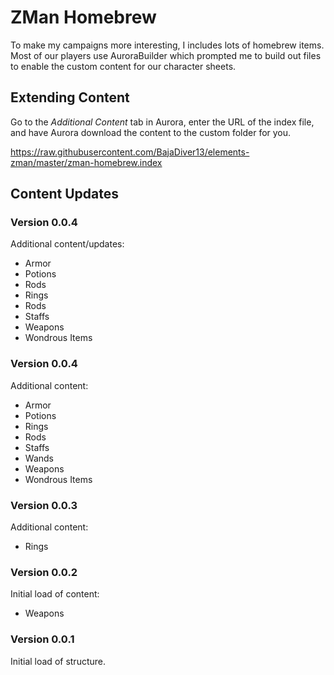<h1>ZMan Homebrew</h1>
<p>To make my campaigns more interesting, I includes lots of homebrew items.  Most of our players use AuroraBuilder which prompted me to build out files to enable the custom content for our character sheets.</p>

<h2>Extending Content</h2>
<p>Go to the <i>Additional Content</i> tab in Aurora, enter the URL of the index file, and have Aurora download the content to the custom folder for you.<p>
<p><a href="https://raw.githubusercontent.com/BajaDiver13/elements-zman/master/zman-homebrew.index">https://raw.githubusercontent.com/BajaDiver13/elements-zman/master/zman-homebrew.index</a></p>

<h2>Content Updates</h2>
<h3>Version 0.0.4</h3>
<p>Additional content/updates:</p>
<ul>
  <li>Armor</li>
  <li>Potions</li>
  <li>Rods</li>
  <li>Rings</li>
  <li>Rods</li>
  <li>Staffs</li>
  <li>Weapons</li>
  <li>Wondrous Items</li>
</ul>
  
<h3>Version 0.0.4</h3>
<p>Additional content:</p>
<ul>
  <li>Armor</li>
  <li>Potions</li>
  <li>Rings</li>
  <li>Rods</li>
  <li>Staffs</li>
  <li>Wands</li>
  <li>Weapons</li>
  <li>Wondrous Items</li>
</ul>

<h3>Version 0.0.3</h3>
<p>Additional content:</p>
<ul>
  <li>Rings</li>
</ul>

<h3>Version 0.0.2</h3>
<p>Initial load of content:</p>
<ul>
  <li>Weapons</li>
</ul>

<h3>Version 0.0.1</h3>
<p>Initial load of structure.</p>
